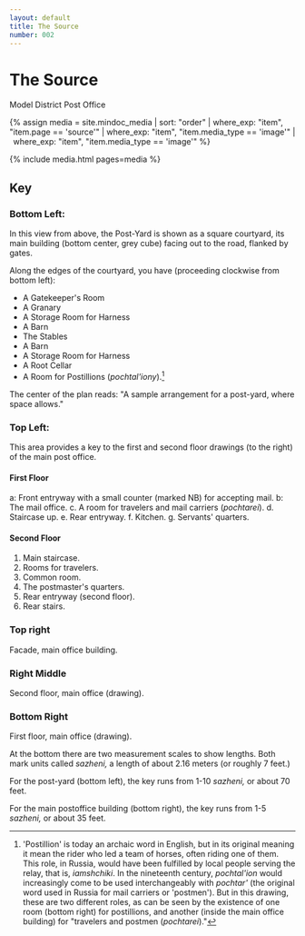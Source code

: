 ```yaml
---
layout: default
title: The Source
number: 002
---
```


# The Source

Model District Post Office

{% assign media = site.mindoc_media | sort: "order" | where_exp: "item", "item.page == 'source'" | where_exp: "item", "item.media_type == 'image'" |  where_exp: "item", "item.media_type == 'image'" %} 

{% include media.html pages=media %} 



















## Key

### Bottom Left: 
In this view from above, the Post-Yard is shown as a square courtyard, its main building (bottom center, grey cube) facing out to the road, flanked by gates.  

Along the edges of the courtyard, you have (proceeding clockwise from bottom left):
- A Gatekeeper's Room
- A Granary
- A Storage Room for Harness
- A Barn
- The Stables
- A Barn
- A Storage Room for Harness
- A Root Cellar
- A Room for Postillions (*pochtal'iony*).[^1]

The center of the plan reads: "A sample arrangement for a post-yard, where space allows."

### Top Left:
This area provides a key to the first and second floor drawings (to the right) of the main post office.

#### First Floor

a: Front entryway with a small counter (marked NB) for accepting mail.
b: The mail office.
c. A room for travelers and mail carriers (*pochtarei*).
d. Staircase up.
e. Rear entryway.
f. Kitchen.
g. Servants' quarters.

#### Second Floor

1. Main staircase.
2. Rooms for travelers.
3. Common room.
4. The postmaster's quarters.
5. Rear entryway (second floor).
6. Rear stairs.

### Top right
Facade, main office building.

### Right Middle
Second floor, main office (drawing).

### Bottom Right
First floor, main office (drawing).

At the bottom there are two measurement scales to show lengths.  Both mark units called *sazheni,* a length of about 2.16 meters (or roughly 7 feet.)

For the post-yard (bottom left), the key runs from 1-10 *sazheni,* or about 70 feet. 

For the main postoffice building (bottom right), the key runs from 1-5 *sazheni,* or about 35 feet.


[^1]: 'Postillion' is today an archaic word in English, but in its original meaning it mean the rider who led a team of horses, often riding one of them.  This role, in Russia, would have been fulfilled by local people serving the relay, that is, *iamshchiki*.  In the nineteenth century, *pochtal'ion* would increasingly come to be used interchangeably with *pochtar'* (the original word used in Russia for mail carriers or 'postmen').   But in this drawing, these are two different roles, as can be seen by the existence of one room (bottom right) for postillions, and another (inside the main office building) for "travelers and postmen (*pochtarei*)."

